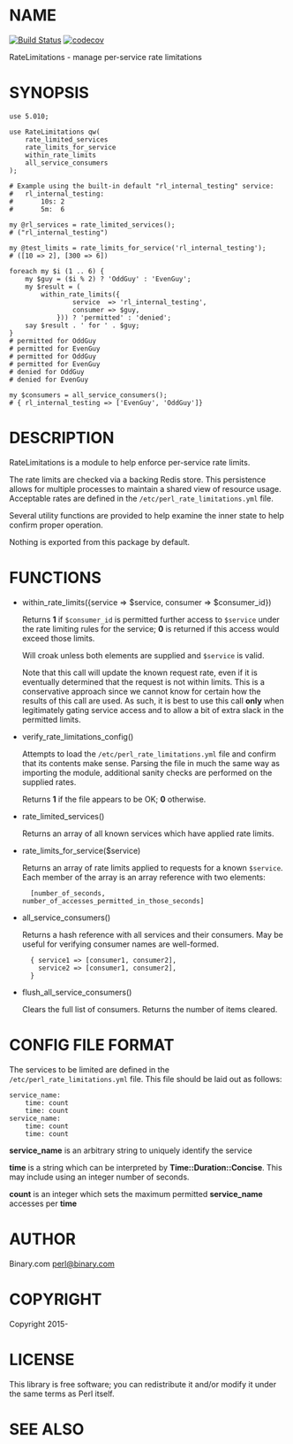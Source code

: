 # NAME

[![Build Status](https://travis-ci.org/binary-com/perl-RateLimitations.svg?branch=master)](https://travis-ci.org/binary-com/perl-RateLimitations)
[![codecov](https://codecov.io/gh/binary-com/perl-RateLimitations/branch/master/graph/badge.svg)](https://codecov.io/gh/binary-com/perl-RateLimitations)

RateLimitations - manage per-service rate limitations

# SYNOPSIS

    use 5.010;

    use RateLimitations qw(
        rate_limited_services
        rate_limits_for_service
        within_rate_limits
        all_service_consumers
    );

    # Example using the built-in default "rl_internal_testing" service:
    #   rl_internal_testing:
    #       10s: 2
    #       5m:  6

    my @rl_services = rate_limited_services();
    # ("rl_internal_testing")

    my @test_limits = rate_limits_for_service('rl_internal_testing');
    # ([10 => 2], [300 => 6])

    foreach my $i (1 .. 6) {
        my $guy = ($i % 2) ? 'OddGuy' : 'EvenGuy';
        my $result = (
            within_rate_limits({
                    service  => 'rl_internal_testing',
                    consumer => $guy,
                })) ? 'permitted' : 'denied';
        say $result . ' for ' . $guy;
    }
    # permitted for OddGuy
    # permitted for EvenGuy
    # permitted for OddGuy
    # permitted for EvenGuy
    # denied for OddGuy
    # denied for EvenGuy

    my $consumers = all_service_consumers();
    # { rl_internal_testing => ['EvenGuy', 'OddGuy']}

# DESCRIPTION

RateLimitations is a module to help enforce per-service rate limits.

The rate limits are checked via a backing Redis store.  This persistence allows for
multiple processes to maintain a shared view of resource usage.  Acceptable rates
are defined in the `/etc/perl_rate_limitations.yml` file.

Several utility functions are provided to help examine the inner state to help confirm
proper operation.

Nothing is exported from this package by default.

# FUNCTIONS

- within\_rate\_limits({service => $service, consumer => $consumer\_id})

    Returns **1** if `$consumer_id` is permitted further access to `$service`
    under the rate limiting rules for the service; **0** is returned if this
    access would exceed those limits.

    Will croak unless both elements are supplied and `$service` is valid.

    Note that this call will update the known request rate, even if it is eventually
    determined that the request is not within limits.  This is a conservative approach
    since we cannot know for certain how the results of this call are used. As such,
    it is best to use this call **only** when legitimately gating service access and
    to allow a bit of extra slack in the permitted limits.

- verify\_rate\_limitations\_config()

    Attempts to load the `/etc/perl_rate_limitations.yml` file and confirm that its
    contents make sense.  Parsing the file in much the same way as importing the
    module, additional sanity checks are performed on the supplied rates.

    Returns **1** if the file appears to be OK; **0** otherwise.

- rate\_limited\_services()

    Returns an array of all known services which have applied rate limits.

- rate\_limits\_for\_service($service)

    Returns an array of rate limits applied to requests for a known `$service`.
    Each member of the array is an array reference with two elements:

        [number_of_seconds, number_of_accesses_permitted_in_those_seconds]

- all\_service\_consumers()

    Returns a hash reference with all services and their consumers.  May be useful
    for verifying consumer names are well-formed.

        { service1 => [consumer1, consumer2],
          service2 => [consumer1, consumer2],
        }

- flush\_all\_service\_consumers()

    Clears the full list of consumers.  Returns the number of items cleared.

# CONFIG FILE FORMAT

The services to be limited are defined in the `/etc/perl_rate_limitations.yml`
file.  This file should be laid out as follows:

    service_name:
        time: count
        time: count
    service_name:
        time: count
        time: count

**service\_name** is an arbitrary string to uniquely identify the service

**time** is a string which can be interpreted by **Time::Duration::Concise**. This
may include using an integer number of seconds.

**count** is an integer which sets the maximum permitted **service\_name** accesses
per **time**

# AUTHOR

Binary.com <perl@binary.com>

# COPYRIGHT

Copyright 2015-

# LICENSE

This library is free software; you can redistribute it and/or modify
it under the same terms as Perl itself.

# SEE ALSO
